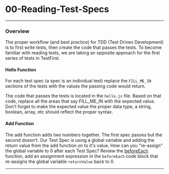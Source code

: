 # 00-Reading-Test-Specs
<hr>

### Overview

The proper workflow (and best practice) for TDD (Test Driven Development) is to first write tests, then create the code that passes the tests.  To become familiar with reading tests, we are taking an opposite approach for the first series of tests in TestFirst.

#### Hello Function

For each test spec (a spec is an individual test) replace the `FILL_ME_IN` sections of the tests with the values the passing code would return.

The code that passes the tests is located in the `hello.js` file.  Based on that code, replace all the areas that say FILL_ME_IN with the expected value.  Don't forget to make the expected value the proper data type, a string, boolean, array, etc should reflect the proper syntax.

#### Add Function

The add function adds two numbers together.  The first spec passes but the second doesn't.  Our Test Spec is using a global variable and adding the return value from the add function on to it's value.
How can you "re-assign" the global variable to 0 after each Test Spec?  Review the [beforeEach](https://jasmine.github.io/2.0/introduction.html#section-Setup_and_Teardown) function, add an assignment expression in the `beforeEach` code block that re-assigns the global variable `returnValue` back to 0.
 
<hr>

